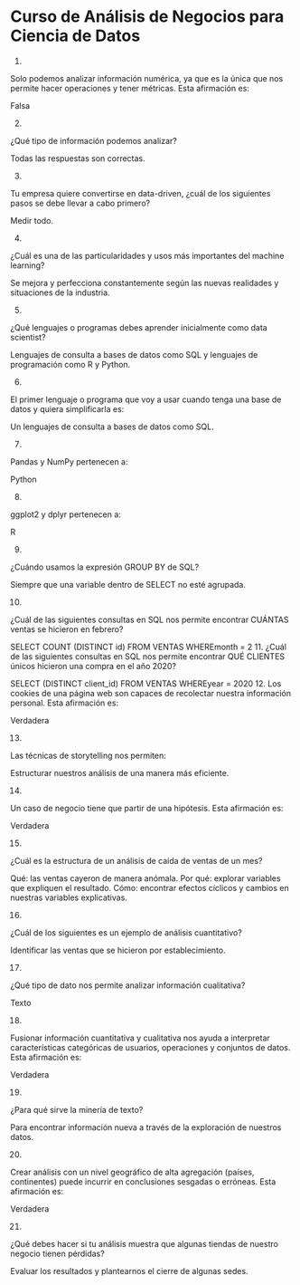 # Curso de Análisis de Negocios para Ciencia de Datos
1.
Solo podemos analizar información numérica, ya que es la única que nos permite hacer operaciones y tener métricas. Esta afirmación es:

Falsa

2.
¿Qué tipo de información podemos analizar?

Todas las respuestas son correctas.

3.
Tu empresa quiere convertirse en data-driven, ¿cuál de los siguientes pasos se debe llevar a cabo primero?

Medir todo.

4.
¿Cuál es una de las particularidades y usos más importantes del machine learning?

Se mejora y perfecciona constantemente según las nuevas realidades y situaciones de la industria.

5.
¿Qué lenguajes o programas debes aprender inicialmente como data scientist?

Lenguajes de consulta a bases de datos como SQL y lenguajes de programación como R y Python.

6.
El primer lenguaje o programa que voy a usar cuando tenga una base de datos y quiera simplificarla es:

Un lenguajes de consulta a bases de datos como SQL.

7.
Pandas y NumPy pertenecen a:

Python

8.
ggplot2 y dplyr pertenecen a:

R

9.
¿Cuándo usamos la expresión GROUP BY de SQL?

Siempre que una variable dentro de SELECT no esté agrupada.

10.
¿Cuál de las siguientes consultas en SQL nos permite encontrar CUÁNTAS ventas se hicieron en febrero?

SELECT COUNT (DISTINCT id) FROM VENTAS WHEREmonth = 2 
11.
¿Cuál de las siguientes consultas en SQL nos permite encontrar QUÉ CLIENTES únicos hicieron una compra en el año 2020?

SELECT (DISTINCT client_id) FROM VENTAS WHEREyear = 2020
12.
Los cookies de una página web son capaces de recolectar nuestra información personal. Esta afirmación es:

Verdadera

13.
Las técnicas de storytelling nos permiten:

Estructurar nuestros análisis de una manera más eficiente.

14.
Un caso de negocio tiene que partir de una hipótesis. Esta afirmación es:

Verdadera

15.
¿Cuál es la estructura de un análisis de caída de ventas de un mes?

Qué: las ventas cayeron de manera anómala. Por qué: explorar variables que expliquen el resultado. Cómo: encontrar efectos cíclicos y cambios en nuestras variables explicativas.

16.
¿Cuál de los siguientes es un ejemplo de análisis cuantitativo?

Identificar las ventas que se hicieron por establecimiento.

17.
¿Qué tipo de dato nos permite analizar información cualitativa?

Texto

18.
Fusionar información cuantitativa y cualitativa nos ayuda a interpretar características categóricas de usuarios, operaciones y conjuntos de datos. Esta afirmación es:

Verdadera

19.
¿Para qué sirve la minería de texto?

Para encontrar información nueva a través de la exploración de nuestros datos.

20.
Crear análisis con un nivel geográfico de alta agregación (países, continentes) puede incurrir en conclusiones sesgadas o erróneas. Esta afirmación es:

Verdadera

21.
¿Qué debes hacer si tu análisis muestra que algunas tiendas de nuestro negocio tienen pérdidas?

Evaluar los resultados y plantearnos el cierre de algunas sedes.
